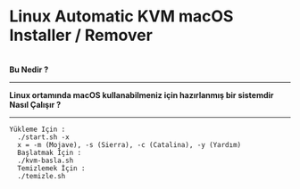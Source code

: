 <h1>Linux Automatic KVM macOS Installer / Remover</h1>
<br>
<b>Bu Nedir ?</b>
<hr></hr>
<b>Linux ortamında macOS kullanabilmeniz için hazırlanmış bir sistemdir</b>
<br>
<b>Nasıl Çalışır ?</b>
<hr></hr>
<code>Yükleme Için :
  ./start.sh -x
  x = -m (Mojave), -s (Sierra), -c (Catalina), -y (Yardım)
  Başlatmak İçin :
  ./kvm-basla.sh
  Temizlemek İçin :
  ./temizle.sh
</code>
<br>
